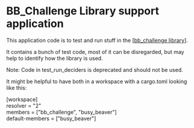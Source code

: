 # BB_Challenge Library support application

This application code is to test and run stuff in the [[bb_challenge library](https://github.com/GunterSchmidt/bb_challenge)].

It contains a bunch of test code, most of it can be disregarded, but may help to identify how the library is used.

Note: Code in test_run_deciders is deprecated and should not be used.

It might be helpful to have both in a workspace with a cargo.toml looking like this:

[workspace]  
resolver = "2"  
members = ["bb_challenge", "busy_beaver"]  
default-members = ["busy_beaver"]  


